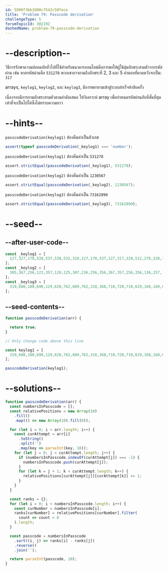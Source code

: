 ```yaml
---
id: 5900f3bb1000cf542c50fece
title: 'Problem 79: Passcode derivation'
challengeType: 5
forumTopicId: 302192
dashedName: problem-79-passcode-derivation
---
```


# --description--

วิธีการรักษาความปลอดภัยทั่วไปที่ใช้สำหรับธนาคารออนไลน์คือการขอให้ผู้ใช้สุ่มอักขระสามตัวจากรหัสผ่าน เช่น หากรหัสผ่านคือ `531278` พวกเขาอาจถามถึงอักขระที่ 2, 3 และ 5 คำตอบที่คาดหวังจะเป็น: `317`

arrays, `keylog1`, `keylog2`, และ `keylog3`, มีการพยายามเข้าสู่ระบบสำเร็จห้าสิบครั้ง

เนื่องจากมีการถามอักขระสามตัวตามลำดับเสมอ ให้วิเคราะห์ array เพื่อกำหนดรหัสผ่านลับที่สั้นที่สุดเท่าที่จะเป็นไปได้ซึ่งไม่ทราบความยาว

# --hints--

`passcodeDerivation(keylog1)` ต้องคืนค่าเป็นตัวเลข

```js
assert(typeof passcodeDerivation(_keylog1) === 'number');
```

`passcodeDerivation(keylog1)` ต้องคืนค่าเป็น `531278`

```js
assert.strictEqual(passcodeDerivation(_keylog1), 531278);
```

`passcodeDerivation(keylog2)` ต้องคืนค่าเป็น `1230567`

```js
assert.strictEqual(passcodeDerivation(_keylog2), 1230567);
```

`passcodeDerivation(keylog3)` ต้องคืนค่าเป็น `73162890`

```js
assert.strictEqual(passcodeDerivation(_keylog3), 73162890);
```

# --seed--

## --after-user-code--

```js
const _keylog1 = [
  127,327,178,528,537,538,532,328,127,178,537,127,317,328,512,278,328,327,178,327,578,317,527,178,128,328,517,312,531,128,128,317,527,312,328,532,512,518,317,127,537,528,537,527,327,278,532,128, 318,517
];
const _keylog2 = [
  305,367,256,123,357,120,125,307,236,256,356,267,357,256,356,136,257,107,126,567,567,105,120,237,367,120,367,135,207,167,367,367,307,125,120,130,367,230,106,356,126,106,130,123,307,127,306,167,136,126
];
const _keylog3 = [
  319,680,180,690,129,620,762,689,762,318,368,710,720,710,629,168,160,689,716,731,736,729,316,729,729,710,769,290,719,680,318,389,162,289,162,718,729,319,790,680,890,362,319,760,316,729,380,319,728,716,
];
```

## --seed-contents--

```js
function passcodeDerivation(arr) {

  return true;
}

// Only change code above this line

const keylog1 = [
  319,680,180,690,129,620,762,689,762,318,368,710,720,710,629,168,160,689,716,731,736,729,316,729,729,710,769,290,719,680,318,389,162,289,162,718,729,319,790,680,890,362,319,760,316,729,380,319,728,716,
];

passcodeDerivation(keylog1);
```

# --solutions--

```js
function passcodeDerivation(arr) {
  const numbersInPasscode = [];
  const relativePositions = new Array(10)
    .fill()
    .map(() => new Array(10).fill(0));

  for (let i = 0; i < arr.length; i++) {
    const curAttempt = arr[i]
      .toString()
      .split('')
      .map(key => parseInt(key, 10));
    for (let j = 0; j < curAttempt.length; j++) {
      if (numbersInPasscode.indexOf(curAttempt[j]) === -1) {
        numbersInPasscode.push(curAttempt[j]);
      }
      for (let k = j + 1; k < curAttempt.length; k++) {
        relativePositions[curAttempt[j]][curAttempt[k]] += 1;
      }
    }
  }

  const ranks = {};
  for (let i = 0; i < numbersInPasscode.length; i++) {
    const curNumber = numbersInPasscode[i];
    ranks[curNumber] = relativePositions[curNumber].filter(
      count => count > 0
    ).length;
  }

  const passcode = numbersInPasscode
    .sort((i, j) => ranks[i] - ranks[j])
    .reverse()
    .join('');

  return parseInt(passcode, 10);
}
```
